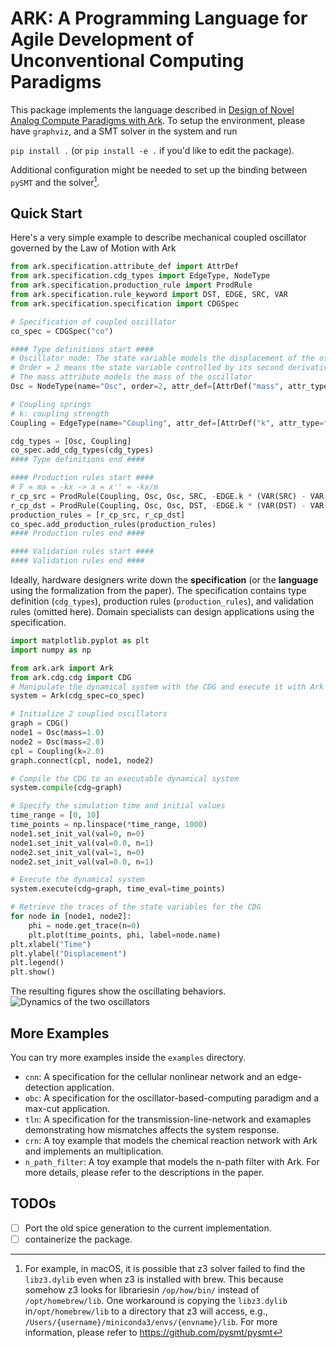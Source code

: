 # ARK: A Programming Language for Agile Development of Unconventional Computing Paradigms

This package implements the language described in [Design of Novel Analog Compute Paradigms with Ark](https://arxiv.org/abs/2309.08774). To setup the environment, please have `graphviz`, and a SMT solver in the system and run

`pip install .` (or `pip install -e .` if you'd like to edit the package).

Additional configuration might be needed to set up the binding between `pySMT` and the solver[^1].

## Quick Start

Here's a very simple example to describe mechanical coupled oscillator governed by the Law of Motion with Ark

```python
from ark.specification.attribute_def import AttrDef
from ark.specification.cdg_types import EdgeType, NodeType
from ark.specification.production_rule import ProdRule
from ark.specification.rule_keyword import DST, EDGE, SRC, VAR
from ark.specification.specification import CDGSpec

# Specification of coupled oscillator
co_spec = CDGSpec("co")

#### Type definitions start ####
# Oscillator node: The state variable models the displacement of the oscillator
# Order = 2 means the state variable controlled by its second derivative - acceleration
# The mass attribute models the mass of the oscillator
Osc = NodeType(name="Osc", order=2, attr_def=[AttrDef("mass", attr_type=float)])

# Coupling springs
# k: coupling strength
Coupling = EdgeType(name="Coupling", attr_def=[AttrDef("k", attr_type=float)])

cdg_types = [Osc, Coupling]
co_spec.add_cdg_types(cdg_types)
#### Type definitions end ####

#### Production rules start ####
# F = ma = -kx -> a = x'' = -kx/m
r_cp_src = ProdRule(Coupling, Osc, Osc, SRC, -EDGE.k * (VAR(SRC) - VAR(DST)) / SRC.mass)
r_cp_dst = ProdRule(Coupling, Osc, Osc, DST, -EDGE.k * (VAR(DST) - VAR(SRC)) / DST.mass)
production_rules = [r_cp_src, r_cp_dst]
co_spec.add_production_rules(production_rules)
#### Production rules end ####

#### Validation rules start ####
#### Validation rules end ####
```

Ideally, hardware designers write down the **specification** (or the **language** using the formalization from the paper). The specification contains type definition (`cdg_types`), production rules (`production_rules`), and validation rules (omitted here). Domain specialists can design applications using the specification.

```python
import matplotlib.pyplot as plt
import numpy as np

from ark.ark import Ark
from ark.cdg.cdg import CDG
# Manipulate the dynamical system with the CDG and execute it with Ark
system = Ark(cdg_spec=co_spec)

# Initialize 2 couplied oscillators
graph = CDG()
node1 = Osc(mass=1.0)
node2 = Osc(mass=2.0)
cpl = Coupling(k=2.0)
graph.connect(cpl, node1, node2)

# Compile the CDG to an executable dynamical system
system.compile(cdg=graph)

# Specify the simulation time and initial values
time_range = [0, 10]
time_points = np.linspace(*time_range, 1000)
node1.set_init_val(val=0, n=0)
node1.set_init_val(val=0.0, n=1)
node2.set_init_val(val=1, n=0)
node2.set_init_val(val=0.0, n=1)

# Execute the dynamical system
system.execute(cdg=graph, time_eval=time_points)

# Retrieve the traces of the state variables for the CDG
for node in [node1, node2]:
    phi = node.get_trace(n=0)
    plt.plot(time_points, phi, label=node.name)
plt.xlabel("Time")
plt.ylabel("Displacement")
plt.legend()
plt.show()
```

The resulting figures show the oscillating behaviors.
![Dynamics of the two oscillators](https://github.com/WangYuNeng/Ark/tree/main/examples/obc/co.png)

## More Examples

You can try more examples inside the `examples` directory.

- `cnn`: A specification for the cellular nonlinear network and an edge-detection application.
- `obc`: A specification for the oscillator-based-computing paradigm and a max-cut application.
- `tln`: A specification for the transmission-line-network and examaples demonstrating how mismatches affects the system response.
- `crn`: A toy example that models the chemical reaction network with Ark and implements an multiplication.
- `n_path_filter`: A toy example that models the n-path filter with Ark.
For more details, please refer to the descriptions in the paper.

## TODOs

- [ ] Port the old spice generation to the current implementation.
- [ ] containerize the package.

[^1]: For example, in macOS, it is possible that z3 solver failed to find the `libz3.dylib` even when z3 is installed with brew. This because somehow z3 looks for librariesin `/op/how/bin/` instead of `/opt/homebrew/lib`. One workaround is copying the `libz3.dylib` in`/opt/homebrew/lib` to a directory that z3 will access, e.g., `/Users/{username}/miniconda3/envs/{envname}/lib`. For more information, please refer to <https://github.com/pysmt/pysmt>
